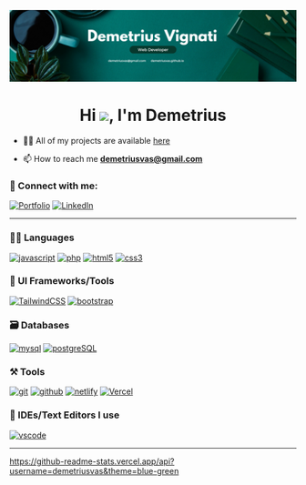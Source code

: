 [![demetriusvas.github.io](https://github.com/demetriusvas/demetriusvas/blob/main/assets/img/Banner%20-%20Demetrius%20Vignati%20-%204.png)](https://demetriusvas.github.io)

<h1 align="center">Hi <a href="https://demetriusvas.github.io"><img src="https://raw.githubusercontent.com/MartinHeinz/MartinHeinz/master/wave.gif" width="30"></a>, I'm Demetrius</h1>

- 👨‍💻 All of my projects are available [here](https://demetriusvas.github.io)

- 📫 How to reach me **demetriusvas@gmail.com**

### 🤝 Connect with me:

[![Portfolio](https://img.shields.io/badge/Portfolio-000000?style=for-the-badge&logo=Portfolio&logoColor=white)](https://demetriusvas.github.io)
[![LinkedIn](https://img.shields.io/badge/LinkedIn-0077B5?style=for-the-badge&logo=linkedin&logoColor=white)](https://www.linkedin.com/in/demetriusvignati)

---

### 🧑‍💻 Languages

[![javascript](https://img.shields.io/badge/JavaScript-323330?style=for-the-badge&logo=javascript&logoColor=F7DF1E)](https://demetriusvas.github.io)
[![php](https://img.shields.io/badge/PHP-777BB4?style=for-the-badge&logo=php&logoColor=white)](https://demetriusvas.github.io)
[![html5](https://img.shields.io/badge/HTML5-E34F26?style=for-the-badge&logo=html5&logoColor=white)](https://demetriusvas.github.io)
[![css3](https://img.shields.io/badge/CSS3-1572B6?style=for-the-badge&logo=css3&logoColor=white)](https://demetriusvas.github.io)

### 💅 UI Frameworks/Tools

[![TailwindCSS](https://img.shields.io/badge/Tailwind_CSS-38B2AC?style=for-the-badge&logo=tailwind-css&logoColor=white)](https://demetriusvas.github.io)
[![bootstrap](https://img.shields.io/badge/Bootstrap-563D7C?style=for-the-badge&logo=bootstrap&logoColor=white)](https://demetriusvas.github.io)

### 🗃️ Databases

[![mysql](https://img.shields.io/badge/MySQL-005C84?style=for-the-badge&logo=mysql&logoColor=white)](https://demetriusvas.github.io)
[![postgreSQL](	https://img.shields.io/badge/PostgreSQL-316192?style=for-the-badge&logo=postgresql&logoColor=white)](https://demetriusvas.github.io)

### ⚒️ Tools

[![git](https://img.shields.io/badge/GIT-E44C30?style=for-the-badge&logo=git&logoColor=white)](https://demetriusvas.github.io)
[![github](https://img.shields.io/badge/GitHub-100000?style=for-the-badge&logo=github&logoColor=white)](https://demetriusvas.github.io)
[![netlify](https://img.shields.io/badge/Netlify-00C7B7?style=for-the-badge&logo=netlify&logoColor=white)](https://demetriusvas.github.io)
[![Vercel](https://img.shields.io/badge/vercel-%23000000.svg?style=for-the-badge&logo=vercel&logoColor=white)](https://demetriusvas.github.io)

### 🧠 IDEs/Text Editors I use

[![vscode](https://img.shields.io/badge/Visual_Studio_Code-0078D4?style=for-the-badge&logo=visual%20studio%20code&logoColor=white)](https://demetriusvas.github.io)

---

https://github-readme-stats.vercel.app/api?username=demetriusvas&theme=blue-green